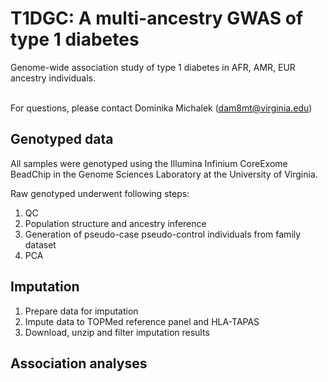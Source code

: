 # T1DGC: A multi-ancestry GWAS of type 1 diabetes
Genome-wide association study of type 1 diabetes in AFR, AMR, EUR ancestry individuals. </br></br>

For questions, please contact Dominika Michalek (dam8mt@virginia.edu)

## Genotyped data
All samples were genotyped using the Illumina Infinium CoreExome BeadChip in the Genome Sciences Laboratory at the University of Virginia. </br>

Raw genotyped underwent following steps:
1. QC
2. Population structure and ancestry inference
3. Generation of pseudo-case pseudo-control individuals from family dataset
4. PCA

## Imputation
1. Prepare data for imputation
2. Impute data to TOPMed reference panel and HLA-TAPAS
3. Download, unzip and filter imputation results

## Association analyses
